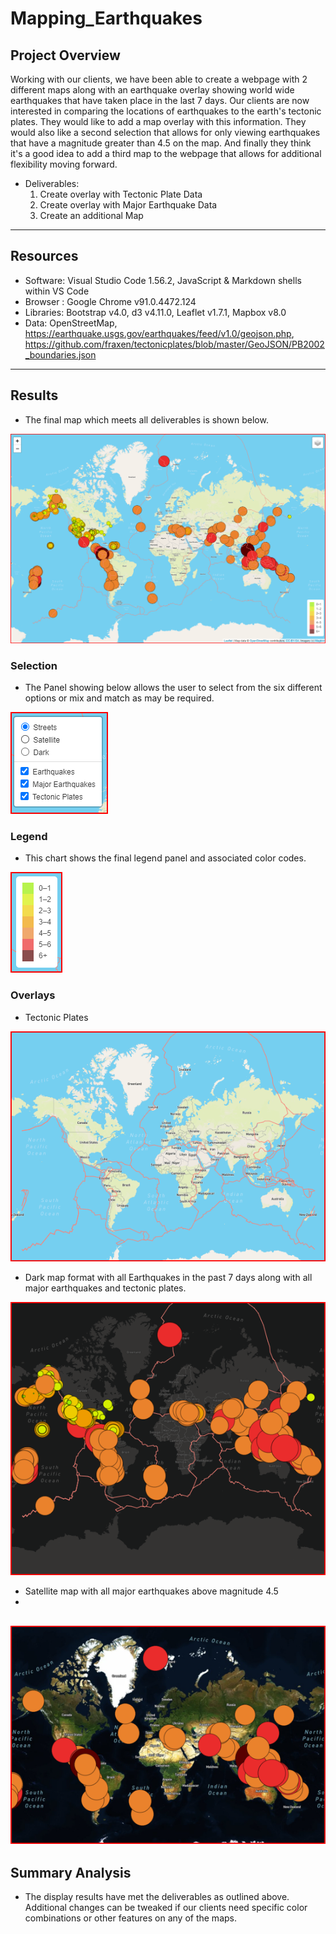 # Mapping_Earthquakes


## Project Overview

Working with our clients, we have been able to create a webpage with 2 different maps along with an earthquake overlay showing world wide earthquakes that have taken place in the last 7 days. Our clients are now interested in comparing the locations of earthquakes to the earth's tectonic plates. They would like to add a map overlay with this information. They would also like a second selection that allows for only viewing earthquakes that have a magnitude greater than 4.5 on the map. And finally they think it's a good idea to add a third map to the webpage that allows for additional flexibility moving forward.

- Deliverables:
  1. Create overlay with Tectonic Plate Data
  2. Create overlay with Major Earthquake Data
  3. Create an additional Map
------------------------------------------------------------------------------------------------------------

## Resources
- Software: Visual Studio Code 1.56.2, JavaScript & Markdown shells within VS Code
- Browser : Google Chrome v91.0.4472.124 
- Libraries: Bootstrap v4.0, d3 v4.11.0, Leaflet v1.7.1, Mapbox v8.0
- Data: OpenStreetMap, https://earthquake.usgs.gov/earthquakes/feed/v1.0/geojson.php, https://github.com/fraxen/tectonicplates/blob/master/GeoJSON/PB2002_boundaries.json
------------------------------------------------------------------------------------------------------------

## Results

- The final map which meets all deliverables is shown below.

![Website](/Earthquake_Challenge/static/images/map.png)

### Selection
- The Panel showing below allows the user to select from the six different options or mix and match as may be required.

![Website](/Earthquake_Challenge/static/images/panel.png)

### Legend

- This chart shows the final legend panel and associated color codes.

![Website](/Earthquake_Challenge/static/images/legend.png)

### Overlays

- Tectonic Plates
  
![Website](/Earthquake_Challenge/static/images/tectonicmap.png)

- Dark map format with all Earthquakes in the past 7 days along with all major earthquakes and tectonic plates.

![Website](/Earthquake_Challenge/static/images/darkmap.png)

- Satellite map with all major earthquakes above magnitude 4.5
- 
![Website](/Earthquake_Challenge/static/images/majorEQ.png)
------------------------------------------------------------------------------------------------------------

## Summary Analysis

- The display results have met the deliverables as outlined above. Additional changes can be tweaked if our clients need specific color combinations or other features on any of the maps.